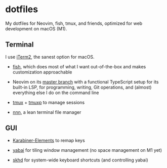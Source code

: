 # dotfiles

My dotfiles for Neovim, fish, tmux, and friends, optimized for web development
on macOS (M1).

## Terminal

I use [iTerm2](https://github.com/gnachman/iTerm2), the sanest option for macOS.

- [fish](https://github.com/fish-shell/fish-shell), which does most of what I
  want out-of-the-box and makes customization approachable

- Neovim on its [master branch](https://github.com/neovim/neovim/commits/master)
  with a functional TypeScript setup for its built-in LSP, for programming,
  writing, Git operations, and (almost) everything else I do on the command line

- [tmux](https://github.com/tmux/tmux) +
  [tmuxp](https://github.com/tmux-python/tmuxp) to manage sessions

- [nnn](https://github.com/jarun/nnn), a lean terminal file manager

## GUI

- [Karabiner-Elements](https://github.com/pqrs-org/Karabiner-Elements) to remap
  keys

- [yabai](https://github.com/koekeishiya/yabai) for tiling window management (no
  space management on M1 yet)

- [skhd](https://github.com/koekeishiya/skhd) for system-wide keyboard shortcuts
  (and controlling yabai)
